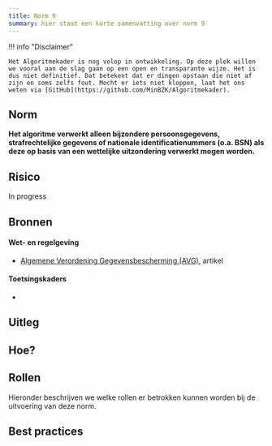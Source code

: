 ```yaml
---
title: Norm 9
summary: hier staat een korte samenvatting over norm 9
---
```


!!! info "Disclaimer"

    Het Algoritmekader is nog volop in ontwikkeling. Op deze plek willen we vooral aan de slag gaan op een open en transparante wijze. Het is dus niet definitief. Dat betekent dat er dingen opstaan die niet af zijn en soms zelfs fout. Mocht er iets niet kloppen, laat het ons weten via [GitHub](https://github.com/MinBZK/Algoritmekader).


## Norm
**Het algoritme verwerkt alleen bijzondere persoonsgegevens, strafrechtelijke gegevens of nationale identificatienummers (o.a. BSN) als deze op basis van een wettelijke uitzondering verwerkt mogen worden.**

## Risico
In progress

## Bronnen

#### Wet- en regelgeving

- [Algemene Verordening Gegevensbescherming (AVG)](https://eur-lex.europa.eu/legal-content/NL/TXT/HTML/?uri=CELEX:32016R0679&qid=1685451198313), artikel 

#### Toetsingskaders
-
## Uitleg


## Hoe?

## Rollen
Hieronder beschrijven we welke rollen er betrokken kunnen worden bij de uitvoering van deze norm. 



## Best practices

